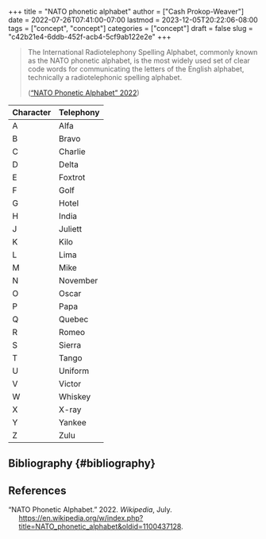 +++
title = "NATO phonetic alphabet"
author = ["Cash Prokop-Weaver"]
date = 2022-07-26T07:41:00-07:00
lastmod = 2023-12-05T20:22:06-08:00
tags = ["concept", "concept"]
categories = ["concept"]
draft = false
slug = "c42b21e4-6ddb-452f-acb4-5cf9ab122e2e"
+++

> The International Radiotelephony Spelling Alphabet, commonly known as the NATO phonetic alphabet, is the most widely used set of clear code words for communicating the letters of the English alphabet, technically a radiotelephonic spelling alphabet.
>
> (<a href="#citeproc_bib_item_1">“NATO Phonetic Alphabet” 2022</a>)

| Character | Telephony |
|-----------|-----------|
| A         | Alfa      |
| B         | Bravo     |
| C         | Charlie   |
| D         | Delta     |
| E         | Foxtrot   |
| F         | Golf      |
| G         | Hotel     |
| H         | India     |
| J         | Juliett   |
| K         | Kilo      |
| L         | Lima      |
| M         | Mike      |
| N         | November  |
| O         | Oscar     |
| P         | Papa      |
| Q         | Quebec    |
| R         | Romeo     |
| S         | Sierra    |
| T         | Tango     |
| U         | Uniform   |
| V         | Victor    |
| W         | Whiskey   |
| X         | X-ray     |
| Y         | Yankee    |
| Z         | Zulu      |


## Bibliography {#bibliography}

## References

<style>.csl-entry{text-indent: -1.5em; margin-left: 1.5em;}</style><div class="csl-bib-body">
  <div class="csl-entry"><a id="citeproc_bib_item_1"></a>“NATO Phonetic Alphabet.” 2022. <i>Wikipedia</i>, July. <a href="https://en.wikipedia.org/w/index.php?title=NATO_phonetic_alphabet&oldid=1100437128">https://en.wikipedia.org/w/index.php?title=NATO_phonetic_alphabet&#38;oldid=1100437128</a>.</div>
</div>
